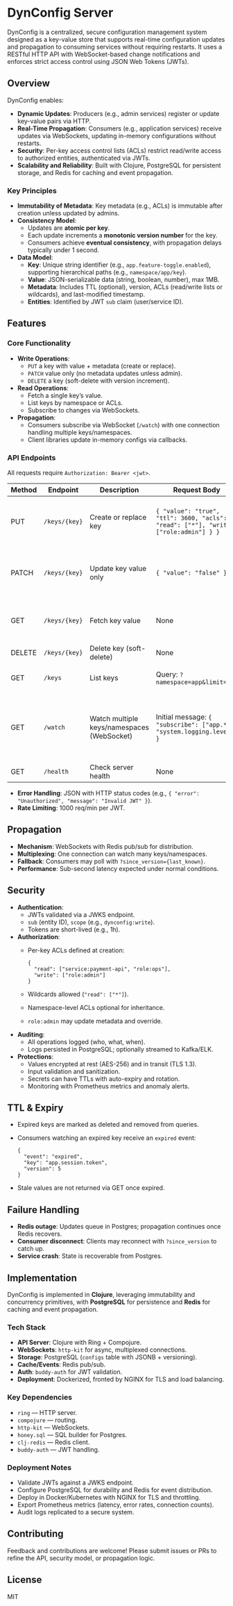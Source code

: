 # DynConfig Server

DynConfig is a centralized, secure configuration management system designed as a key-value store that supports real-time configuration updates and propagation to consuming services without requiring restarts. It uses a RESTful HTTP API with WebSocket-based change notifications and enforces strict access control using JSON Web Tokens (JWTs).

## Overview

DynConfig enables:
- **Dynamic Updates**: Producers (e.g., admin services) register or update key-value pairs via HTTP.
- **Real-Time Propagation**: Consumers (e.g., application services) receive updates via WebSockets, updating in-memory configurations without restarts.
- **Security**: Per-key access control lists (ACLs) restrict read/write access to authorized entities, authenticated via JWTs.
- **Scalability and Reliability**: Built with Clojure, PostgreSQL for persistent storage, and Redis for caching and event propagation.

### Key Principles
- **Immutability of Metadata**: Key metadata (e.g., ACLs) is immutable after creation unless updated by admins.
- **Consistency Model**:
  - Updates are **atomic per key**.
  - Each update increments a **monotonic version number** for the key.
  - Consumers achieve **eventual consistency**, with propagation delays typically under 1 second.
- **Data Model**:
  - **Key**: Unique string identifier (e.g., `app.feature-toggle.enabled`), supporting hierarchical paths (e.g., `namespace/app/key`).
  - **Value**: JSON-serializable data (string, boolean, number), max 1MB.
  - **Metadata**: Includes TTL (optional), version, ACLs (read/write lists or wildcards), and last-modified timestamp.
  - **Entities**: Identified by JWT `sub` claim (user/service ID).

## Features

### Core Functionality
- **Write Operations**:
  - `PUT` a key with value + metadata (create or replace).
  - `PATCH` value only (no metadata updates unless admin).
  - `DELETE` a key (soft-delete with version increment).
- **Read Operations**:
  - Fetch a single key’s value.
  - List keys by namespace or ACLs.
  - Subscribe to changes via WebSockets.
- **Propagation**:
  - Consumers subscribe via WebSocket (`/watch`) with one connection handling multiple keys/namespaces.
  - Client libraries update in-memory configs via callbacks.

### API Endpoints
All requests require `Authorization: Bearer <jwt>`.

| Method | Endpoint | Description | Request Body | Response |
|--------|----------|-------------|--------------|----------|
| PUT | `/keys/{key}` | Create or replace key | `{ "value": "true", "ttl": 3600, "acls": { "read": ["*"], "write": ["role:admin"] } }` | `{ "key": "app.feature-toggle.enabled", "version": 1, "lastModified": "2025-09-10T20:03:00Z" }` |
| PATCH | `/keys/{key}` | Update key value only | `{ "value": "false" }` | `{ "key": "app.feature-toggle.enabled", "version": 2, "lastModified": "2025-09-10T20:05:00Z" }` |
| GET | `/keys/{key}` | Fetch key value | None | `{ "key": "app.feature-toggle.enabled", "value": "false", "version": 2 }` |
| DELETE | `/keys/{key}` | Delete key (soft-delete) | None | 204 No Content |
| GET | `/keys` | List keys | Query: `?namespace=app&limit=100` | `{ "keys": ["app.key1", "app.key2"], "total": 2 }` |
| GET | `/watch` | Watch multiple keys/namespaces (WebSocket) | Initial message: `{ "subscribe": ["app.*", "system.logging.level"] }` | Stream of updates: `{ "event": "update", "key": "app.feature-toggle.enabled", "version": 3, "value": "true" }` |
| GET | `/health` | Check server health | None | `{ "status": "healthy" }` |

- **Error Handling**: JSON with HTTP status codes (e.g., `{ "error": "Unauthorized", "message": "Invalid JWT" }`).
- **Rate Limiting**: 1000 req/min per JWT.

## Propagation
- **Mechanism**: WebSockets with Redis pub/sub for distribution.
- **Multiplexing**: One connection can watch many keys/namespaces.
- **Fallback**: Consumers may poll with `?since_version={last_known}`.
- **Performance**: Sub-second latency expected under normal conditions.

## Security
- **Authentication**:
  - JWTs validated via a JWKS endpoint.
  - `sub` (entity ID), `scope` (e.g., `dynconfig:write`).
  - Tokens are short-lived (e.g., 1h).
- **Authorization**:
  - Per-key ACLs defined at creation:

        {
          "read": ["service:payment-api", "role:ops"],
          "write": ["role:admin"]
        }

  - Wildcards allowed (`"read": ["*"]`).
  - Namespace-level ACLs optional for inheritance.
  - `role:admin` may update metadata and override.
- **Auditing**:
  - All operations logged (who, what, when).
  - Logs persisted in PostgreSQL; optionally streamed to Kafka/ELK.
- **Protections**:
  - Values encrypted at rest (AES-256) and in transit (TLS 1.3).
  - Input validation and sanitization.
  - Secrets can have TTLs with auto-expiry and rotation.
  - Monitoring with Prometheus metrics and anomaly alerts.

## TTL & Expiry
- Expired keys are marked as deleted and removed from queries.
- Consumers watching an expired key receive an `expired` event:

      {
        "event": "expired",
        "key": "app.session.token",
        "version": 5
      }

- Stale values are not returned via GET once expired.

## Failure Handling
- **Redis outage**: Updates queue in Postgres; propagation continues once Redis recovers.
- **Consumer disconnect**: Clients may reconnect with `?since_version` to catch up.
- **Service crash**: State is recoverable from Postgres.

## Implementation
DynConfig is implemented in **Clojure**, leveraging immutability and concurrency primitives, with **PostgreSQL** for persistence and **Redis** for caching and event propagation.

### Tech Stack
- **API Server**: Clojure with Ring + Compojure.
- **WebSockets**: `http-kit` for async, multiplexed connections.
- **Storage**: PostgreSQL (`configs` table with JSONB + versioning).
- **Cache/Events**: Redis pub/sub.
- **Auth**: `buddy-auth` for JWT validation.
- **Deployment**: Dockerized, fronted by NGINX for TLS and load balancing.

### Key Dependencies
- `ring` — HTTP server.
- `compojure` — routing.
- `http-kit` — WebSockets.
- `honey.sql` — SQL builder for Postgres.
- `clj-redis` — Redis client.
- `buddy-auth` — JWT handling.

### Deployment Notes
- Validate JWTs against a JWKS endpoint.
- Configure PostgreSQL for durability and Redis for event distribution.
- Deploy in Docker/Kubernetes with NGINX for TLS and throttling.
- Export Prometheus metrics (latency, error rates, connection counts).
- Audit logs replicated to a secure system.

## Contributing
Feedback and contributions are welcome! Please submit issues or PRs to refine the API, security model, or propagation logic.

## License
MIT
